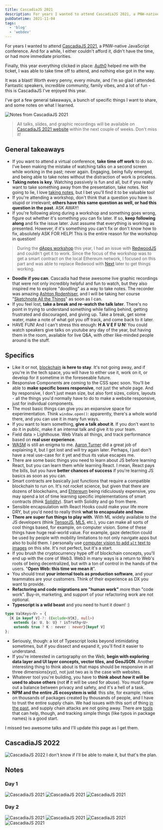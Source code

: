 ```yaml
---
title: CascadiaJS 2021
description: For years I wanted to attend CascadiaJS 2021, a PNW-native JavaScript conference. And for a while, I either couldn’t afford it, didn’t have the time, or had more immediate priorities.
pubDatetime: 2021-11-04
tags:
  - 'blog'
  - 'webdev'
---
```


For years I wanted to attend [CascadiaJS 2021](https://cascadiajs.com), a PNW-native JavaScript conference. And for a while, I either couldn't afford it, didn't have the time, or had more immediate priorities.

Finally, this year everything clicked in place: [Auth0](https://auth0.com/) helped me with the ticket, I was able to take time off to attend, and nothing else got in the way.

It was a blast! Worth every penny, every minute, and I'm so glad I attended. Fantastic speakers, incredible community, family vibes, and a lot of fun - this is CascadiaJS I've enjoyed this year.

I've got a few general takeaways, a bunch of specific things I want to share, and some notes on what I learned.

<img
  src="/blog/posts/cascadiajs-2021/08b8509e78d22e88095a33dac1f3229dc36494ac-1086x724.avif"
  alt="Notes from CascadiaJS 2021"
  placeholder="blurred"
/>

> All talks, slides, and graphic recordings will be available on [CascadiaJS 2021 website](https://2021.cascadiajs.com/) within the next couple of weeks. Don't miss it!

## General takeaways

- If you want to attend a virtual conference, **take time off work** to do so. I've been making the mistake of watching talks on a second screen while working in the past; never again. Engaging, being fully emerged, and being able to take notes without the distraction of work is priceless.
- **Taking notes is key**. Watching passively is fun and all, but if you really want to take something away from the presentation, take notes. Not going to lie, I love [taking notes](/blog/2021/10/14/journaling), but I bet you'll find it to be valuable too!
- If you're attending a workshop, don't think that a question you have is stupid or irrelevant; **others have this same question as well, or had this question in the past**. ASK AWAY!
- If you're following along during a workshop and something goes wrong, figure out whether it's something you can fix later. If so, **keep following along** and fix the issue later. Just assume that everything is working as presented. However, if it's something you can't fix or don't know how to fix, absolutely ASK FOR HELP! This is the entire reason for the workshop in question!

> During the [dApps workshop](https://2021.cascadiajs.com/workshops/dapps) this year, I had an issue with [RedwoodJS](https://redwoodjs.com/) and couldn't get it to work. Since the focus of the workshop was to get a smart contract on the local Ethereum network, I focused on this part and was able to replace Redwood with [Next](https://nextjs.org/) later to get things working.

- **Doodle if you can**. Cascadia had these awesome live graphic recordings that were not only incredibly helpful and fun to watch, but they also inspired me to explore "doodling" as a way to take notes. The recorder was amazing [Ashton Rodenhiser](https://twitter.com/mindseyeccf), and I will be taking her course "[Sketchnote All the Things](https://store.mindseyecreative.ca/sketchnote)" as soon as I can.
- If you feel lost, **take a break and re-watch the talk later**. There's no point in trying to understand something while falling behind, getting frustrated and discouraged, and giving up. Take a break, get some water, make a note of what got you off track, and come back to it later.
- HAVE FUN! And I can't stress this enough: **H A V E F U N**! You could watch speakers give talks on youtube any day of the year, but having them in the room, available for live Q&A, with other like-minded people around is the stuff.

## Specifics

- Like it or not, [blockchain](https://www.theverge.com/22654785/blockchain-explained-cryptocurrency-what-is-stake-nft) **is here to stay**. It's not going away, and if you're in the tech space, you will have to either use it, work on it, or develop for it sometime in the foreseeable future.
- Responsive Components are coming to the CSS spec soon. You'll be able to **make specific boxes responsive**, not just the whole page. And by responsive, I don't just mean size, but also font sizes, colors, layouts - all the things you'd normally have to do to make a website responsive, just for individual components.
- The most basic things can give you an expansive space for experimentation. Think `window.open()`: apparently, there's a whole world there, and you can use it in many fun ways.
- If you want to learn something, **give a talk about it**. If you don't want to do it in public, make it an internal talk and give it to your team.
- Field data > Lighthouse. Web Vitals all things, and track performance based on **real user experience**.
- [WASM](https://webassembly.org/) is still an enigma to me. [Aaron Turner](https://github.com/torch2424) did a great job of explaining it, but I got lost and will try again later. Perhaps, I just don't have a real use-case for it yet and thus its value escapes me.
- There are some basic things you need to learn about JS before learning React, but you can learn them _while_ learning React. I mean, React pays the bills, but you have **better chances of success** if you're learning JS basics as soon as you can.
- Smart contracts are basically just functions that require a compatible blockchain to run on. It's not rocket science, but given that there are dozens of blockchains, and [Ehtereum](https://ethereum.org/) being ridiculously expensive, you may spend a lot of time learning specific implementations of smart contracts (think [Solidity](https://soliditylang.org/)). Start with Solidity and go from there.
- Sensible encapsulation with React Hooks could make your life more DRY, but you'd need to really think **what to encapsulate and how**.
- **There are super fun things to play with**. With ML widely available to the JS developers (think [TensorJS](https://www.tensorflow.org/js), [ML5](https://ml5js.org/), etc.), you can make all sorts of cool things based, for example, on computer vision. Some of these things have huge real-world value. For example, gaze detection could be used by people with mobility limitations to not only navigate apps but also to build them. I personally use [computer vision to add `alt` text to images](/blog/2021/07/07/alt-text) on this site. It's not perfect, but it's a start.
- If you brush the cryptocurrency hype off of blockchain concepts, you'll end up with the core of Web3. Web3 in many ways is a return to Web's roots of being decentralized, but with a ton of control in the hands of the users. "**Open Web: this time we mean it**".
- You should treat **your internal tools as production software**, and your teammates are your customers. Think of their experience as DX you want to provide.
- **Refactoring and code migrations are "human work"** more than "code work". Buy-in, marketing, and support of your refactoring work are not optional.
- **Typescript is a wild beast** and you need to hunt it down! :)

```typescript
type ValKeys<V> = {
  [K in keyof V]-?: (Exclude<V[K], null>)
    extends {a: U, b: U} ? isTruthy<U>
    extends true ? K : never : never}[keyof V]
};
```

- Seriously, though: a lot of Typescript looks beyond intimidating sometimes, but if you dissect and expand it, you'll find it easier to understand.
- If you're interested in cartography on the Web, **begin with exploring data layer and UI layer concepts, vector tiles, and GeoJSON**. Another interesting thing to think about is that maps should be responsive in all three dimensions(xyz), not just two as is the case with websites.
- Whatever tool you're building, you have to **think about _how_ it will be used to abuse others** (not **if** it will be used for abuse). You must figure out a balance between privacy and safety, and it's a hell of a task.
- **NPM and the entire JS ecosystem is wild**: this site, for example, relies on thousands of packages created by thousands of people, and I have to trust the entire supply chain. We had issues with this sort of thing [in the past](https://thehackernews.com/2021/10/malicious-npm-libraries-caught.html), and supply chain attacks are not going away. There are [tools](https://socket.security/) that can help, though, and tracking simple things (like typos in package names) is a good start.

I missed two awesome talks and I'll update this page as I get them.

## CascadiaJS 2022

<img
  src="/blog/posts/cascadiajs-2021/4db36590c9ab23332ebe1b4e4c6b87da94b534e5-3500x1882.avif"
  alt="CascadiaJS 2022"
  placeholder="blurred"
/>
I don't know if I'll be able to make it, but that's the plan.

## Notes

### Day 1

<img
  src="/blog/posts/cascadiajs-2021/ef2922758eb0777d1b6e8a3cd37b4964fd766929-1000x1468.avif"
  alt="CascadiaJS 2021"
  placeholder="blurred"
/>
<img
  src="/blog/posts/cascadiajs-2021/7e9458bf0ebd514e89197c5f7756fa94e3f9f67d-1000x1426.avif"
  alt="CascadiaJS 2021"
  placeholder="blurred"
/>
<img
  src="/blog/posts/cascadiajs-2021/a62f12d0febaa0920f6f8ce2959e49a563ebae8c-1000x1473.avif"
  alt="CascadiaJS 2021"
  placeholder="blurred"
/>

### Day 2

<img
  src="/blog/posts/cascadiajs-2021/043d93499e585ef79237cdd82b4636d209b0a9be-1000x1442.avif"
  alt="CascadiaJS 2021"
  placeholder="blurred"
/>
<img
  src="/blog/posts/cascadiajs-2021/2184f74e42bc7fde1804f637bd1ba4904b004d19-1000x1419.avif"
  alt="CascadiaJS 2021"
  placeholder="blurred"
/>
<img
  src="/blog/posts/cascadiajs-2021/f32a113652ad3d13190749e4f548ef3b44eafc2b-1000x1451.avif"
  alt="CascadiaJS 2021"
  placeholder="blurred"
/>
<img
  src="/blog/posts/cascadiajs-2021/8cc1dc33c41ac5643aea8ea916a4f6f408a89d72-1000x1559.avif"
  alt="CascadiaJS 2021"
  placeholder="blurred"
/>
